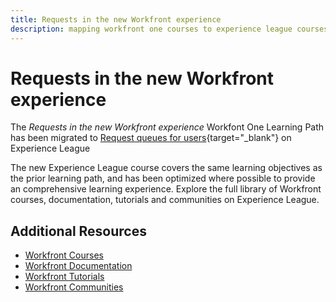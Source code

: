 ```yaml
---
title: Requests in the new Workfront experience
description: mapping workfront one courses to experience league courses
---
```

# Requests in the new Workfront experience

The *Requests in the new Workfront experience* Workfont One Learning Path has been migrated to [Request queues for users](https://experienceleague.adobe.com/?recommended=Workfront-U-1-2022.2.request-queues){target="_blank"} on Experience League

The new Experience League course covers the same learning objectives as the prior learning path, and has been optimized where possible to provide an comprehensive learning experience.  Explore the full library of Workfront courses, documentation, tutorials and communities on Experience League.

## Additional Resources

* [Workfront Courses](https://experienceleague.adobe.com/?lang=en&Solution=Workfront#courses)
* [Workfront Documentation](https://experienceleague.adobe.com/docs/workfront.html)
* [Workfront Tutorials](https://experienceleague.adobe.com/docs/workfront-learn/tutorials-workfront/home.html)
* [Workfront Communities](https://experienceleaguecommunities.adobe.com/t5/workfront/ct-p/workfront)